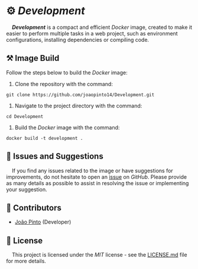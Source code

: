 # ⚙️ *Development*

&nbsp;&nbsp;&nbsp;&nbsp;***Development*** is a compact and efficient *Docker* image, created to make it easier to perform multiple tasks in a web project,
such as environment configurations, installing dependencies or compiling code.

## ⚒️ Image Build

Follow the steps below to build the *Docker* image:

1. Clone the repository with the command:

```
git clone https://github.com/joaopinto14/Development.git
```

1. Navigate to the project directory with the command:

```
cd Development
```

1. Build the *Docker* image with the command:

```
docker build -t development .
```

## 📝 Issues and Suggestions

&nbsp;&nbsp;&nbsp;&nbsp;If you find any issues related to the image or have suggestions for improvements, do not hesitate to open an
[issue](https://github.com/joaopinto14/Development/issues/new/choose) on *GitHub*. Please provide as many
details as possible to assist in resolving the issue or implementing your suggestion.

## 👥 Contributors

- [João Pinto](https://github.com/joaopinto14) (Developer)

## 🧾️ License

&nbsp;&nbsp;&nbsp;&nbsp;This project is licensed under the *MIT* license - see the [LICENSE.md](LICENSE.md) file for more details.